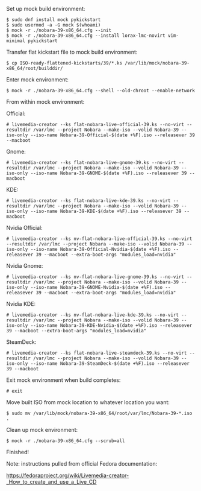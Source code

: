 Set up mock build environment:
```
$ sudo dnf install mock pykickstart
$ sudo usermod -a -G mock $(whoami)
$ mock -r ./nobara-39-x86_64.cfg --init
$ mock -r ./nobara-39-x86_64.cfg --install lorax-lmc-novirt vim-minimal pykickstart
```

Transfer flat kickstart file to mock build environment:

```
$ cp ISO-ready-flattened-kickstarts/39/*.ks /var/lib/mock/nobara-39-x86_64/root/builddir/
```

Enter mock environment:
```
$ mock -r ./nobara-39-x86_64.cfg --shell --old-chroot --enable-network
```

From within mock environment:

Official:
```
# livemedia-creator --ks flat-nobara-live-official-39.ks --no-virt --resultdir /var/lmc --project Nobara --make-iso --volid Nobara-39 --iso-only --iso-name Nobara-39-Official-$(date +%F).iso --releasever 39 --macboot
```

Gnome:
```
# livemedia-creator --ks flat-nobara-live-gnome-39.ks --no-virt --resultdir /var/lmc --project Nobara --make-iso --volid Nobara-39 --iso-only --iso-name Nobara-39-GNOME-$(date +%F).iso --releasever 39 --macboot
```

KDE:
```
# livemedia-creator --ks flat-nobara-live-kde-39.ks --no-virt --resultdir /var/lmc --project Nobara --make-iso --volid Nobara-39 --iso-only --iso-name Nobara-39-KDE-$(date +%F).iso --releasever 39 --macboot
```

Nvidia Official:
```
# livemedia-creator --ks nv-flat-nobara-live-official-39.ks --no-virt --resultdir /var/lmc --project Nobara --make-iso --volid Nobara-39 --iso-only --iso-name Nobara-39-Official-Nvidia-$(date +%F).iso --releasever 39 --macboot --extra-boot-args "modules_load=nvidia"
```

Nvidia Gnome:
```
# livemedia-creator --ks nv-flat-nobara-live-gnome-39.ks --no-virt --resultdir /var/lmc --project Nobara --make-iso --volid Nobara-39 --iso-only --iso-name Nobara-39-GNOME-Nvidia-$(date +%F).iso --releasever 39 --macboot --extra-boot-args "modules_load=nvidia"
```

Nvidia KDE:
```
# livemedia-creator --ks nv-flat-nobara-live-kde-39.ks --no-virt --resultdir /var/lmc --project Nobara --make-iso --volid Nobara-39 --iso-only --iso-name Nobara-39-KDE-Nvidia-$(date +%F).iso --releasever 39 --macboot --extra-boot-args "modules_load=nvidia"
```

SteamDeck:
```
# livemedia-creator --ks flat-nobara-live-steamdeck-39.ks --no-virt --resultdir /var/lmc --project Nobara --make-iso --volid Nobara-39 --iso-only --iso-name Nobara-39-SteamDeck-$(date +%F).iso --releasever 39 --macboot
```


Exit mock environment when build completes:
```
# exit
```

Move built ISO from mock location to whatever location you want:

```
$ sudo mv /var/lib/mock/nobara-39-x86_64/root/var/lmc/Nobara-39-*.iso .
```

Clean up mock environment:
```
$ mock -r ./nobara-39-x86_64.cfg --scrub=all
```

Finished!

Note: instructions pulled from official Fedora documentation:

https://fedoraproject.org/wiki/Livemedia-creator-_How_to_create_and_use_a_Live_CD


